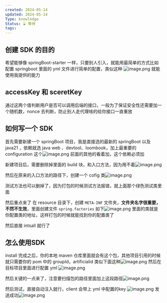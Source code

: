 ```yaml
---
created: 2024-05-14
updated: 2024-05-14
Type: knowledge
Status: ⌛️ 等待
tags:
---
```


## 创建 SDK 的目的

希望能够像 springBoot-starter 一样，只要别人引入，就能用最简单的方式比如配置 springboot 里面的 yml 文件进行简单的配置，类似这种 ![image.png](https://obsidian-pic-1317906728.cos.ap-nanjing.myqcloud.com/obsidian/20240516105733.png)
就能使用我提供的能力
## accessKey 和 sceretKey

通过这两个值判断用户是否可以调用后端的接口，一般为了保证安全性还需要加一个随机数，nonce 去判断，防止别人走代理啥的给你接口一直重放

## 如何写一个 SDK

首先需要新建一个 springBoot 项目，我是直接选的最新的 springBoot 以及 java21 ，依赖就选 java web 、devtool、loombook，加上最重要的 configuration 这个![image.png](https://obsidian-pic-1317906728.cos.ap-nanjing.myqcloud.com/obsidian/20240516174151.png)
前面的其他的看着加，这个依赖必须加

新建项目后，需要删除掉里面的 build 块，和入口方法，因为用不着![image.png](https://obsidian-pic-1317906728.cos.ap-nanjing.myqcloud.com/obsidian/20240516174306.png)

然后在原来的入口方法的路径下，创建一个 cofig 类![image.png](https://obsidian-pic-1317906728.cos.ap-nanjing.myqcloud.com/obsidian/20240516174346.png)

测试方法也可以删掉了，因为打包的时候测试方法报错，就上面那个绿色测试类里面

然后重点来了
在 resource 目录下，创建 `META-INF` 文件夹，**文件夹名字很重要，不然不生效**，里面创建文件 `spring.factories`  如下![image.png](https://obsidian-pic-1317906728.cos.ap-nanjing.myqcloud.com/obsidian/20240516174618.png)
里面的类就是你配置类的地址，这样打包的时候就能找到你的配置类了

然后直接 intsall 就行了


## 怎么使用SDK
install 完成之后，你的本地 maven 仓库里面就会有这个包，其他项目引用的时候就只需要你的 pom 中的 groupId，artificialid 类似下面这种![image.png](https://obsidian-pic-1317906728.cos.ap-nanjing.myqcloud.com/obsidian/20240516205456.png)
然后在目标项目里面进行配置 yml
![image.png](https://obsidian-pic-1317906728.cos.ap-nanjing.myqcloud.com/obsidian/20240516205541.png)

然后关键的一点来了，注意要扫描包的路径里面加上这段路径![image.png](https://obsidian-pic-1317906728.cos.ap-nanjing.myqcloud.com/obsidian/20240516205645.png)

然后测试，直接自动注入就行，client 会带上 yml 中配置的key
![image.png](https://obsidian-pic-1317906728.cos.ap-nanjing.myqcloud.com/obsidian/20240516205706.png)
发送成功![image.png](https://obsidian-pic-1317906728.cos.ap-nanjing.myqcloud.com/obsidian/20240516205741.png)
